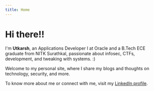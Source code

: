 ```yaml
---
title: Home
---
```


# Hi there!!

I'm **Utkarsh**, an Applications Developer I at Oracle and a B.Tech ECE graduate from NITK Surathkal, passionate about infosec, CTFs, development, and tweaking with systems. :)

Welcome to my personal site, where I share my blogs and thoughts on technology, security, and more.

To know more about me or connect with me, visit my [LinkedIn profile](https://www.linkedin.com/in/utkar5hm/).

